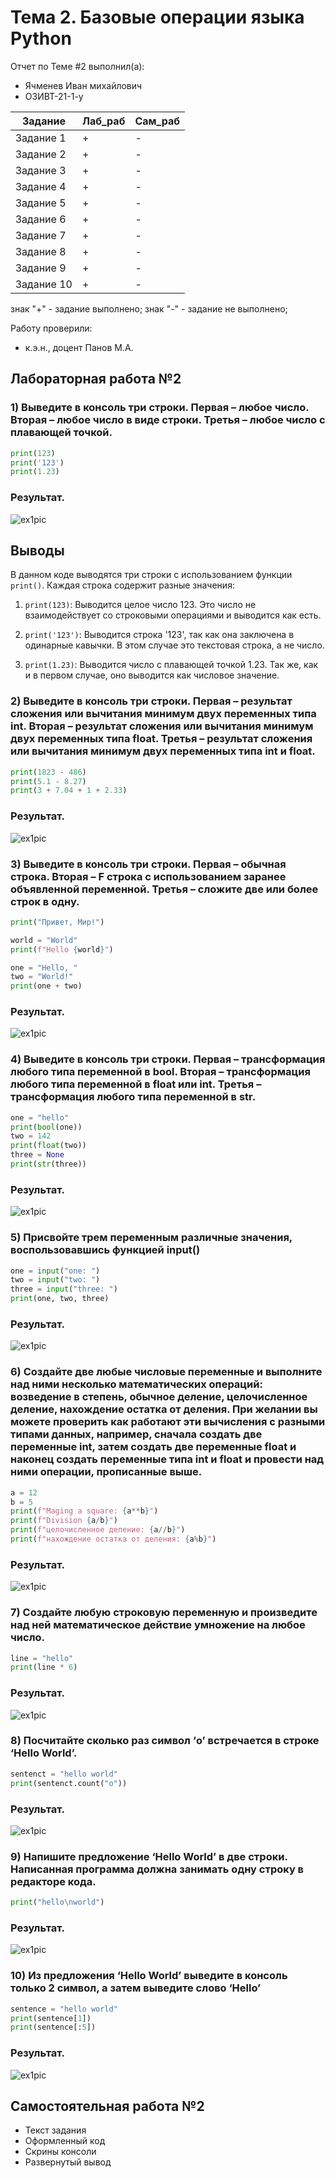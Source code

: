 # Тема 2. Базовые операции языка Python
Отчет по Теме #2 выполнил(а):
- Ячменев Иван михайлович
- ОЗИВТ-21-1-у

| Задание | Лаб_раб | Сам_раб |
| ------ | ------ | ------ |
| Задание 1 | + | - |
| Задание 2 | + | - |
| Задание 3 | + | - |
| Задание 4 | + | - |
| Задание 5 | + | - |
| Задание 6 | + | - |
| Задание 7 | + | - |
| Задание 8 | + | - |
| Задание 9 | + | - |
| Задание 10 | + | - |

знак "+" - задание выполнено; знак "-" - задание не выполнено;

Работу проверили:
- к.э.н., доцент Панов М.А.

## Лабораторная работа №2
### 1) Выведите в консоль три строки. Первая – любое число. Вторая – любое число в виде строки. Третья – любое число с плавающей точкой.

```python
print(123)
print('123')
print(1.23)
```

### Результат.
![ex1pic](https://github.com/RRelaxeDD/python_school_tasks/blob/theme_2/pic/lab/ex1.png)

## Выводы

В данном коде выводятся три строки с использованием функции `print()`. Каждая строка содержит разные значения:

1. `print(123)`: Выводится целое число 123. Это число не взаимодействует со строковыми операциями и выводится как есть.

2. `print('123')`: Выводится строка '123', так как она заключена в одинарные кавычки. В этом случае это текстовая строка, а не число.

3. `print(1.23)`: Выводится число с плавающей точкой 1.23. Так же, как и в первом случае, оно выводится как числовое значение.

### 2) Выведите в консоль три строки. Первая – результат сложения или вычитания минимум двух переменных типа int. Вторая – результат сложения или вычитания минимум двух переменных типа float. Третья – результат сложения или вычитания минимум двух переменных типа int и float.

```python
print(1823 - 486)
print(5.1 - 8.27)
print(3 + 7.04 + 1 + 2.33)
```

### Результат.
![ex1pic](https://github.com/RRelaxeDD/python_school_tasks/blob/theme_2/pic/lab/ex2.png)
 
 
### 3) Выведите в консоль три строки. Первая – обычная строка. Вторая – F строка с использованием заранее объявленной переменной. Третья – сложите две или более строк в одну.

```python
print("Привет, Мир!")

world = "World"
print(f"Hello {world}")

one = "Hello, "
two = "World!"
print(one + two)
```


### Результат.
![ex1pic](https://github.com/RRelaxeDD/python_school_tasks/blob/theme_2/pic/lab/ex3.png)

### 4) Выведите в консоль три строки. Первая – трансформация любого типа переменной в bool. Вторая – трансформация любого типа переменной в float или int. Третья – трансформация любого типа переменной в str. 
 
```python
one = "hello"
print(bool(one))
two = 142
print(float(two))
three = None
print(str(three))
```


### Результат.
![ex1pic](https://github.com/RRelaxeDD/python_school_tasks/blob/theme_2/pic/lab/ex4.png)
 
### 5) Присвойте трем переменным различные значения, воспользовавшись функцией input() 

```python
one = input("one: ")
two = input("two: ")
three = input("three: ")
print(one, two, three)
```


### Результат.
![ex1pic](https://github.com/RRelaxeDD/python_school_tasks/blob/theme_2/pic/lab/ex5.png)

### 6) Создайте две любые числовые переменные и выполните над ними несколько математических операций: возведение в степень, обычное деление, целочисленное деление, нахождение остатка от деления. При желании вы можете проверить как работают эти вычисления с разными типами данных, например, сначала создать две переменные int, затем создать две переменные float и наконец создать переменные типа int и float и провести над ними операции, прописанные выше.

```python
a = 12
b = 5
print(f"Maging a square: {a**b}")
print(f"Division {a/b}")
print(f"целочисленное деление: {a//b}")
print(f"нахождение остатка от деления: {a%b}")
```


### Результат.
![ex1pic](https://github.com/RRelaxeDD/python_school_tasks/blob/theme_2/pic/lab/ex6.png)
 
 
### 7) Создайте любую строковую переменную и произведите над ней математическое действие умножение на любое число. 

```python
line = "hello"
print(line * 6)
```


### Результат.
![ex1pic](https://github.com/RRelaxeDD/python_school_tasks/blob/theme_2/pic/lab/ex7.png)


### 8) Посчитайте сколько раз символ ‘o’ встречается в строке ‘Hello World’. 

```python
sentenct = "hello world"
print(sentenct.count("o"))
```


### Результат.
![ex1pic](https://github.com/RRelaxeDD/python_school_tasks/blob/theme_2/pic/lab/ex8.png)
 
### 9) Напишите предложение ‘Hello World’ в две строки. Написанная программа должна занимать одну строку в редакторе кода. 

```python
print("hello\nworld")
```


### Результат.
![ex1pic](https://github.com/RRelaxeDD/python_school_tasks/blob/theme_2/pic/lab/ex9.png)
 
### 10) Из предложения ‘Hello World’ выведите в консоль только 2 символ, а затем выведите слово ‘Hello’ 

```python
sentence = "hello world"
print(sentence[1])
print(sentence[:5])
```

### Результат.
![ex1pic](https://github.com/RRelaxeDD/python_school_tasks/blob/theme_2/pic/lab/ex10.png)

## Самостоятельная работа №2
- Текст задания
- Оформленный код
- Скрины консоли
- Развернутый вывод
